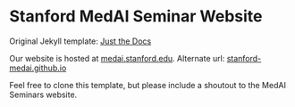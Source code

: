 # Stanford MedAI Seminar Website

Original Jekyll template: [Just the Docs](https://github.com/pmarsceill/just-the-docs)

Our website is hosted at [medai.stanford.edu](https://medai.stanford.edu). Alternate url: [stanford-medai.github.io](https://stanford-medai.github.io)

Feel free to clone this template, but please include a shoutout to the MedAI Seminars website.